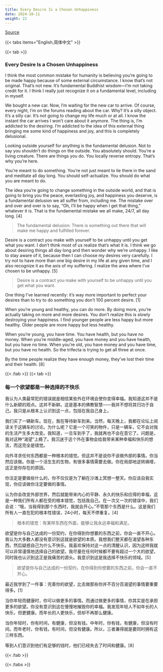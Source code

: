 ```yaml
---
title: Every Desire Is a Chosen Unhappiness
date: 2024-10-11
weight: 22
---
```


[Source](https://www.navalmanack.com/almanack-of-naval-ravikant/every-desire-is-a-chosen-unhappiness)

{{< tabs items="English,简体中文" >}}

{{< tab >}}

### Every Desire Is a Chosen Unhappiness

I think the most common mistake for humanity is believing you’re going to be made happy because of some external circumstance. I know that’s not original. That’s not new. It’s fundamental Buddhist wisdom—I’m not taking credit for it. I think I really just recognize it on a fundamental level, including in myself.

We bought a new car. Now, I’m waiting for the new car to arrive. Of course, every night, I’m on the forums reading about the car. Why? It’s a silly object. It’s a silly car. It’s not going to change my life much or at all. I know the instant the car arrives I won’t care about it anymore. The thing is, I’m addicted to the desiring. I’m addicted to the idea of this external thing bringing me some kind of happiness and joy, and this is completely delusional.

Looking outside yourself for anything is the fundamental delusion. Not to say you shouldn’t do things on the outside. You absolutely should. You’re a living creature. There are things you do. You locally reverse entropy. That’s why you’re here.

You’re meant to do something. You’re not just meant to lie there in the sand and meditate all day long. You should self-actualize. You should do what you are meant to do.

The idea you’re going to change something in the outside world, and that is going to bring you the peace, everlasting joy, and happiness you deserve, is a fundamental delusion we all suffer from, including me. The mistake over and over and over is to say, “Oh, I’ll be happy when I get that thing,” whatever it is. That is the fundamental mistake we all make, 24/7, all day long. [4]

> The fundamental delusion: There is something out there that will make me happy and fulfilled forever.

Desire is a contract you make with yourself to be unhappy until you get what you want. I don’t think most of us realize that’s what it is. I think we go about desiring things all day long and then wonder why we’re unhappy. I like to stay aware of it, because then I can choose my desires very carefully. I try not to have more than one big desire in my life at any given time, and I also recognize it as the axis of my suffering. I realize the area where I’ve chosen to be unhappy. [5]

> Desire is a contract you make with yourself to be unhappy until you get what you want.

One thing I’ve learned recently: it’s way more important to perfect your desires than to try to do something you don’t 100 percent desire. [1]

When you’re young and healthy, you can do more. By doing more, you’re actually taking on more and more desires. You don’t realize this is slowly destroying your happiness. I find younger people are less happy but more healthy. Older people are more happy but less healthy.

When you’re young, you have time. You have health, but you have no money. When you’re middle-aged, you have money and you have health, but you have no time. When you’re old, you have money and you have time, but you have no health. So the trifecta is trying to get all three at once.

By the time people realize they have enough money, they’ve lost their time and their health. [8]

{{< /tab >}}
{{< tab >}}

### 每一个欲望都是一种选择的不快乐

我认为人类最常犯的错误就是相信某些外在环境会使你变得幸福。我知道这并不是什么新颖的观点。这并不新鲜。这是基本的佛教智慧——我并不想将其归功于自己。我只是从根本上认识到这一点，包括在我自己身上。

我们买了一辆新车。现在，我在等待新车到来。当然，每天晚上，我都在论坛上阅读关于这辆车的讨论。为什么呢？它是一个可笑的物件，只是一辆车，它不会对我的生活产生多大改变。我知道，一旦车到手了，我就再也不会在意它了。问题是，我对这种“渴望”上瘾了。我沉迷于这个外在事物会给我带来某种幸福和快乐的想法，而这完全是错觉。

向外寻求任何东西都是一种根本的错觉。但这并不是说你不该做外部的事情。你当然应该做。你是一个活生生的生物，有很多事情需要去做。你在局部地逆转熵增，这正是你存在的原因。

你注定是要做些什么的，你不仅仅是为了躺在沙滩上冥想一整天。你应该自我实现，你应该做你注定要做的事情。

认为你会改变外部世界，然后就能带来内心的平静、永久的快乐和应得的幸福，这是一种我们所有人都在受的根本错觉，包括我自己。在一次又一次的错误中，我们会说：“哦，当我得到那个东西时，我就会开心。”不管那个东西是什么。这是我们所有人一直在犯的根本性错误，24小时，每天不停重复。[4]

> 根本的错觉：有某样东西在外面，能够让我永远幸福和满足。

欲望是你与自己达成的一份契约，在你得到你想要的东西之前，你会一直不开心。我认为大多数人都没有意识到这就是欲望的本质。我想我们整天都在渴望各种东西，然后疑惑自己为什么不快乐。我喜欢保持对这一点的清醒认识，因为这样我就可以非常谨慎地选择自己的欲望。我尽量在任何时候都不要有超过一个大的欲望，同时我也认识到这正是我痛苦的源头。我意识到这是我选择不快乐的领域。[5]

> 欲望是你与自己达成的一份契约，在你得到你想要的东西之前，你会一直不开心。

最近我学到了一件事：完善你的欲望，比去做那些你并不百分百渴望的事情要重要得多。[1]

当你年轻而健康时，你可以做更多的事情。而通过做更多的事情，你其实是在承担更多的欲望。你没有意识到这在慢慢地摧毁你的幸福。我发现年轻人不如年长的人快乐，但更健康。而年长的人更快乐，但却不再那么健康。

当你年轻时，你有时间，有健康，但没有钱。中年时，你有钱，有健康，但没有时间。而年老时，你有钱，有时间，但没有健康。所以，三者兼得就是要同时拥有这三样东西。

等到人们意识到他们有足够的钱时，他们已经失去了时间和健康。[8]

{{< /tab >}}

{{< /tabs >}}

